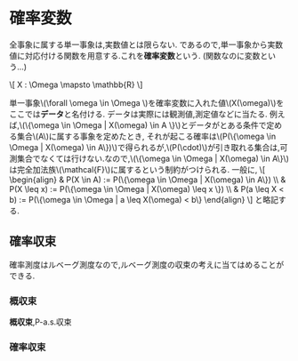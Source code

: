 # 確率変数
全事象に属する単一事象は,実数値とは限らない.
であるので,単一事象から実数値に対応付ける関数を用意する.これを**確率変数**という.
(関数なのに変数という...)

\\[
X : \Omega \mapsto \mathbb{R}
\\]

単一事象\\(\forall \omega \in \Omega \\)を確率変数に入れた値\\(X(\omega)\\)をここでは**データ**と名付ける.
データは実際には観測値,測定値などに当たる.
例えば,\\(\\{\omega \in \Omega | X(\omega) \in A \\}\\)とデータがとある条件で定める集合\\(A\\)に属する事象を定めたとき,
それが起こる確率は\\(P(\\{\omega \in \Omega | X(\omega) \in A\\})\\)で得られるが,\\(P(\cdot)\\)が引き取れる集合は,可測集合でなくては行けない.なので,\\(\\{\omega \in \Omega | X(\omega) \in A\\}\\)は完全加法族\\(\mathcal{F}\\)に属するという制約がつけられる.
一般に,
\\[
\begin{align}
& P(X \in A)  := P(\\{\omega \in \Omega | X(\omega) \in A\\}) \\\\
& P(X \leq x) := P(\\{\omega \in \Omega | X(\omega) \leq x \\}) \\\\
& P(a \leq X < b) := P(\\{\omega \in \Omega | a \leq X(\omega) < b\\}
\end{align}
\\]
と略記する.

## 確率収束
確率測度はルベーグ測度なので,ルベーグ測度の収束の考えに当てはめることができる.

### 概収束
**概収束**,P-a.s.収束

### 確率収束
